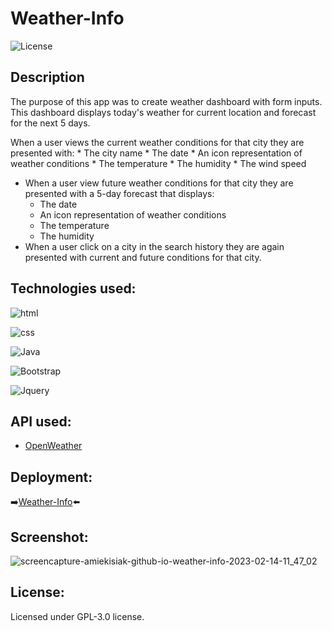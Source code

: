 # Weather-Info

![ License ](https://img.shields.io/badge/GPL-3.0-green)


## Description

The purpose of this app was to create weather dashboard with form inputs. 
This dashboard displays today's weather for current location and forecast for the next 5 days.

When a user views the current weather conditions for that city they are presented with:
    * The city name
    * The date
    * An icon representation of weather conditions
    * The temperature
    * The humidity
    * The wind speed
  * When a user view future weather conditions for that city they are presented with a 5-day forecast that displays:
    * The date
    * An icon representation of weather conditions
    * The temperature
    * The humidity
  * When a user click on a city in the search history they are again presented with current and future conditions for that city.


## Technologies used:

 ![html](https://img.shields.io/badge/HTML5-E34F26?style=for-the-badge&logo=html5&logoColor=white)

  
  ![css](https://img.shields.io/badge/CSS3-1572B6?style=for-the-badge&logo=css3&logoColor=white)

  
  ![Java](https://img.shields.io/badge/JavaScript-F7DF1E?style=for-the-badge&logo=javascript&logoColor=black)

  ![Bootstrap](	https://img.shields.io/badge/Bootstrap-563D7C?style=for-the-badge&logo=bootstrap&logoColor=white)

  ![Jquery](https://img.shields.io/badge/jQuery-0769AD?style=for-the-badge&logo=jquery&logoColor=white)

## API used:
* [OpenWeather](https://openweathermap.org/)


## Deployment:

 :arrow_right:[Weather-Info]( https://amiekisiak.github.io/weather-info/):arrow_left:


## Screenshot:

![screencapture-amiekisiak-github-io-weather-info-2023-02-14-11_47_02](https://user-images.githubusercontent.com/117371691/218729428-713ebb9a-4451-4e59-ae0c-4968e474f492.png)


## License:

Licensed under GPL-3.0 license.



